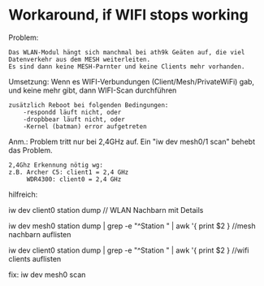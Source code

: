 Workaround, if WIFI stops working
================================

Problem:

	Das WLAN-Modul hängt sich manchmal bei ath9k Geäten auf, die viel Datenverkehr aus dem MESH weiterleiten.
	Es sind dann keine MESH-Parnter und keine Clients mehr vorhanden.

Umsetzung:
	Wenn es WIFI-Verbundungen (Client/Mesh/PrivateWiFi) gab, und keine mehr gibt, 
	dann WIFI-Scan durchführen
	

	zusätzlich Reboot bei folgenden Bedingungen:
		-respondd läuft nicht, oder
		-dropbbear läuft nicht, oder
		-Kernel (batman) error aufgetreten


Anm.: 
	Problem tritt nur bei 2,4GHz auf.
	Ein "iw dev mesh0/1 scan" behebt das Problem.
	
	2,4Ghz Erkennung nötig wg:
	z.B. Archer C5: client1 = 2,4 GHz
	     WDR4300: client0 = 2,4 GHz


hilfreich:

  iw dev client0 station dump       // WLAN Nachbarn mit Details
  
  iw dev mesh0 station dump | grep -e "^Station " | awk '{ print $2 }  //mesh nachbarn auflisten
  
  iw dev client0 station dump | grep -e "^Station " | awk '{ print $2 }  //wifi clients auflisten

  fix: iw dev mesh0 scan
